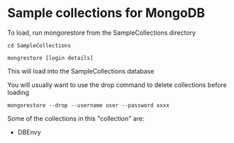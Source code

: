 # Sample collections for MongoDB

To load,  run mongorestore from the SampleCollections directory

```
cd SampleCollections

mongrestore [login details]
```

This will load into the SampleCollections database 

You will usually want to use the drop command to delete collections before loading

`mongorestore --drop --username user --password xxxx`

Some of the collections in this "collection" are:

* DBEnvy
